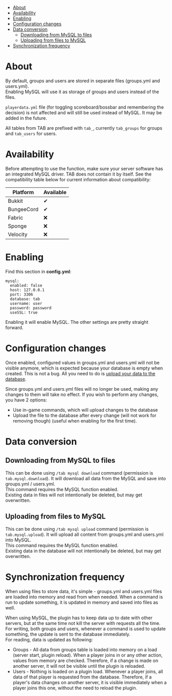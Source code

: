 * [About](#about)
* [Availability](#availability)
* [Enabling](#enabling)
* [Configuration changes](#configuration-changes)
* [Data conversion](#data-conversion)
  * [Downloading from MySQL to files](#downloading-from-mysql-to-files)
  * [Uploading from files to MySQL](#uploading-from-files-to-mysql)
* [Synchronization frequency](#synchronization-frequency)

# About
By default, groups and users are stored in separate files (groups.yml and users.yml).  
Enabling MySQL will use it as storage of groups and users instead of the files.

`playerdata.yml` file (for toggling scoreboard/bossbar and remembering the decision)
is not affected and will still be used instead of MySQL.
It may be added in the future.

All tables from TAB are prefixed with `tab_`, currently `tab_groups` for groups and `tab_users` for users.

# Availability
Before attempting to use the function, make sure your server software has an integrated MySQL driver.
TAB does not contain it by itself.
See the compatibility table below for current information about compatibility:

| Platform | Available |
| ------------- | ------------- |
| Bukkit | ✔ |
| BungeeCord | ✔ |
| Fabric | ❌ |
| Sponge | ❌ |
| Velocity | ❌ |

# Enabling
Find this section in **config.yml**:
```
mysql:
  enabled: false
  host: 127.0.0.1
  port: 3306
  database: tab
  username: user
  password: password
  useSSL: true
```
Enabling it will enable MySQL. The other settings are pretty straight forward.

# Configuration changes
Once enabled, configured values in groups.yml and users.yml will not be visible anymore,
which is expected because your database is empty when created.
This is not a bug.
All you need to do is [upload your data to the database](#uploading-from-files-to-mysql).

Since groups.yml and users.yml files will no longer be used, making any changes to them will take no effect. If you wish to perform any changes, you have 2 options:
* Use in-game commands, which will upload changes to the database
* Upload the file to the database after every change (will not work for removing though) (useful when enabling for the first time).

# Data conversion
## Downloading from MySQL to files
This can be done using `/tab mysql download` command (permission is `tab.mysql.download`). It will download all data from the MySQL and save into groups.yml / users.yml.  
This command requires the MySQL function enabled.  
Existing data in files will not intentionally be deleted, but may get overwritten.

## Uploading from files to MySQL
This can be done using `/tab mysql upload` command (permission is `tab.mysql.upload`). It will upload all content from groups.yml and users.yml into MySQL.  
This command requires the MySQL function enabled.  
Existing data in the database will not intentionally be deleted, but may get overwritten.

# Synchronization frequency
When using files to store data, it's simple -
groups.yml and users.yml files are loaded into memory and read from when needed.
When a command is run to update something, it is updated in memory and saved into files as well.

When using MySQL, the plugin has to keep data up to date with other servers, but at the same time not kill the server with requests all the time.  
For writing, both groups and users, whenever a command is used to update something, the update is sent to the database immediately.  
For reading, data is updated as following:
* Groups - All data from groups table is loaded into memory on a load (server start, plugin reload). When a player joins in or any other action, values from memory are checked. Therefore, if a change is made on another server, it will not be visible until the plugin is reloaded.
* Users - Nothing is loaded on a plugin load. Whenever a player joins, all data of that player is requested from the database. Therefore, if a player's data changes on another server, it is visible immediately when a player joins this one, without the need to reload the plugin.

